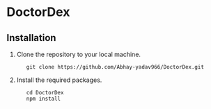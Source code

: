 # DoctorDex
## Installation
1. Clone the repository to your local machine.
   ```
      git clone https://github.com/Abhay-yadav966/DoctorDex.git
   ```
2. Install the required packages.
   ```
      cd DoctorDex
      npm install
   ```
